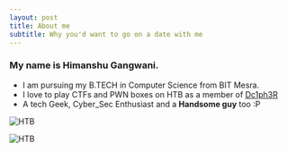 ```yaml
---
layout: post
title: About me
subtitle: Why you'd want to go on a date with me
---
```


  ### My name is Himanshu Gangwani.

- I am pursuing my B.TECH in Computer Science from BIT Mesra. 
- I love to play CTFs and PWN boxes on HTB as a member of [Dc1ph3R](https://ctftime.org/team/69272)
- A tech Geek, Cyber_Sec Enthusiast and a __Handsome guy__ too :P


![HTB](https://www.hackthebox.eu/badge/image/92191 "Not Clickable :P")

![HTB](https://www.hackthebox.eu/badge/team/image/1262 "Not Clickable :P")






